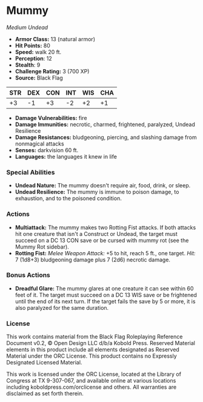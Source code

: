 # Mummy

*Medium* *Undead*

- **Armor Class:** 13 (natural armor)
- **Hit Points:** 80 
- **Speed:** walk 20 ft.
- **Perception**: 12
- **Stealth**: 9
- **Challenge Rating:** 3 (700 XP)
- **Source:** Black Flag

| STR | DEX | CON | INT | WIS | CHA |
| --- | --- | --- | --- | --- | --- |
| +3 | -1 | +3 | -2 | +2 | +1 |

- **Damage Vulnerabilities:** fire
- **Damage Immunities:** necrotic, charmed, frightened, paralyzed, Undead Resilience
- **Damage Resistances:** bludgeoning, piercing, and slashing damage from nonmagical attacks
- **Senses:** darkvision 60 ft.
- **Languages:** the languages it knew in life

### Special Abilities

- **Undead Nature:** The mummy doesn't require air, food, drink, or sleep.
- **Undead Resilience:** The mummy is immune to poison damage, to exhaustion, and to the poisoned condition.

### Actions

- **Multiattack:** The mummy makes two Rotting Fist attacks. If both attacks hit one creature that isn't a Construct or Undead, the target must succeed on a DC 13 CON save or be cursed with mummy rot (see the Mummy Rot sidebar).
- **Rotting Fist:** _Melee Weapon Attack:_ +5 to hit, reach 5 ft., one target. _Hit:_ 7 (1d8+3) bludgeoning damage plus 7 (2d6) necrotic damage.

### Bonus Actions

- **Dreadful Glare:** The mummy glares at one creature it can see within 60 feet of it. The target must succeed on a DC 13 WIS save or be frightened until the end of its next turn. If the target fails the save by 5 or more, it is also paralyzed for the same duration.


### License

This work contains material from the Black Flag Roleplaying Reference Document v0.2, © Open Design LLC d/b/a Kobold Press. Reserved Material elements in this product include all elements designated as Reserved Material under the ORC License. This product contains no Expressly Designated Licensed Material.

This work is licensed under the ORC License, located at the Library of Congress at TX 9-307-067, and available online at various locations including koboldpress.com/orclicense and others. All warranties are disclaimed as set forth therein.
